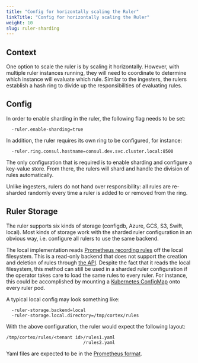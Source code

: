 ```yaml
---
title: "Config for horizontally scaling the Ruler"
linkTitle: "Config for horizontally scaling the Ruler"
weight: 10
slug: ruler-sharding
---
```


## Context

One option to scale the ruler is by scaling it horizontally. However, with multiple ruler instances running, they will need to coordinate to determine which instance will evaluate which rule. Similar to the ingesters, the rulers establish a hash ring to divide up the responsibilities of evaluating rules.

## Config

In order to enable sharding in the ruler, the following flag needs to be set:

```
  -ruler.enable-sharding=true
```

In addition, the ruler requires its own ring to be configured, for instance:

```
  -ruler.ring.consul.hostname=consul.dev.svc.cluster.local:8500
```

The only configuration that is required is to enable sharding and configure a key-value store. From there, the rulers will shard and handle the division of rules automatically.

Unlike ingesters, rulers do not hand over responsibility: all rules are re-sharded randomly every time a ruler is added to or removed from the ring.

## Ruler Storage

The ruler supports six kinds of storage (configdb, Azure, GCS, S3, Swift, local).  Most kinds of storage work with the sharded ruler configuration in an obvious way,  i.e. configure all rulers to use the same backend.

The local implementation reads [Prometheus recording rules](https://prometheus.io/docs/prometheus/latest/configuration/recording_rules/) off the local filesystem.  This is a read-only backend that does not support the creation and deletion of rules through [the API](../api/_index.md#ruler).  Despite the fact that it reads the local filesystem, this method can still be used in a sharded ruler configuration if the operator takes care to load the same rules to every ruler.  For instance, this could be accomplished by mounting a [Kubernetes ConfigMap](https://kubernetes.io/docs/concepts/configuration/configmap/) onto every ruler pod.

A typical local config may look something like:
```
  -ruler-storage.backend=local
  -ruler-storage.local.directory=/tmp/cortex/rules
```

With the above configuration, the ruler would expect the following layout:
```
/tmp/cortex/rules/<tenant id>/rules1.yaml
                             /rules2.yaml
```
Yaml files are expected to be in the [Prometheus format](https://prometheus.io/docs/prometheus/latest/configuration/recording_rules/#recording-rules).


